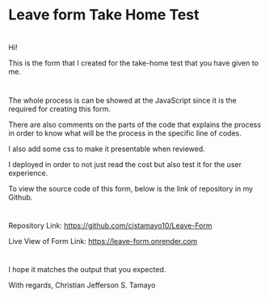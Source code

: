 # Leave form Take Home Test
#
Hi!

This is the form that I created for the take-home test that you have given to me.
#
The whole process is can be showed at the JavaScript since it is the required for creating this form. 

There are also comments on the parts of the code that explains the process in order to know what will be the process in the specific line of codes.

I also add some css to make it presentable when reviewed.

I deployed in order to not just read the cost but also test it for the user experience.

To view the source code of this form, below is the link of repository in my Github.

#
Repository Link:
https://github.com/cjstamayo10/Leave-Form

Live View of Form Link:
https://leave-form.onrender.com

#
I hope it matches the output that you expected. 

With regards, 
Christian Jefferson S. Tamayo

